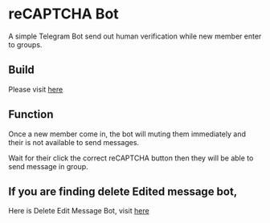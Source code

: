 # reCAPTCHA Bot
A simple Telegram Bot send out human verification while new member enter to groups.

## Build
Please visit [here](https://github.com/manho30/MyVaxCountBot/blob/main/README.md)

## Function
Once a new member come in, the bot will muting 
them immediately and their is not available to 
send messages.

Wait for their click the correct reCAPTCHA button then they will be 
able to send message in group.
## If you are finding delete Edited message bot,
Here is Delete Edit Message Bot, 
visit [here](https://t.me/delEditBot)
